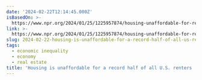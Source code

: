 ```yaml
---
date: '2024-02-22T12:14:45.000Z'
isBasedOn: >-
  https://www.npr.org/2024/01/25/1225957874/housing-unaffordable-for-record-half-all-u-s-renters-study-finds
link: >-
  https://www.npr.org/2024/01/25/1225957874/housing-unaffordable-for-record-half-all-u-s-renters-study-finds
slug: 2024-02-22-housing-is-unaffordable-for-a-record-half-of-all-us-renters-npr
tags:
  - economic inequality
  - economy
  - real estate
title: 'Housing is unaffordable for a record half of all U.S. renters : NPR'
---
```


